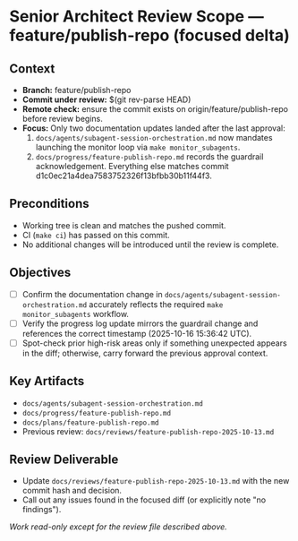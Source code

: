 # Senior Architect Review Scope — feature/publish-repo (focused delta)

## Context
- **Branch:** feature/publish-repo
- **Commit under review:** $(git rev-parse HEAD)
- **Remote check:** ensure the commit exists on origin/feature/publish-repo before review begins.
- **Focus:** Only two documentation updates landed after the last approval:
  1. `docs/agents/subagent-session-orchestration.md` now mandates launching the monitor loop via `make monitor_subagents`.
  2. `docs/progress/feature-publish-repo.md` records the guardrail acknowledgement.
  Everything else matches commit d1c0ec21a4dea7583752326f13bfbb30b11f44f3.

## Preconditions
- Working tree is clean and matches the pushed commit.
- CI (`make ci`) has passed on this commit.
- No additional changes will be introduced until the review is complete.

## Objectives
- [ ] Confirm the documentation change in `docs/agents/subagent-session-orchestration.md` accurately reflects the required `make monitor_subagents` workflow.
- [ ] Verify the progress log update mirrors the guardrail change and references the correct timestamp (2025-10-16 15:36:42 UTC).
- [ ] Spot-check prior high-risk areas only if something unexpected appears in the diff; otherwise, carry forward the previous approval context.

## Key Artifacts
- `docs/agents/subagent-session-orchestration.md`
- `docs/progress/feature-publish-repo.md`
- `docs/plans/feature-publish-repo.md`
- Previous review: `docs/reviews/feature-publish-repo-2025-10-13.md`

## Review Deliverable
- Update `docs/reviews/feature-publish-repo-2025-10-13.md` with the new commit hash and decision.
- Call out any issues found in the focused diff (or explicitly note "no findings").

_Work read-only except for the review file described above._
